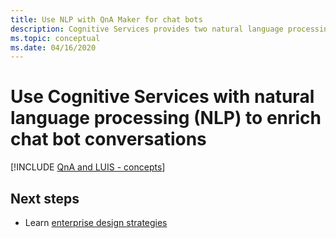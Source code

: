```yaml
---
title: Use NLP with QnA Maker for chat bots
description: Cognitive Services provides two natural language processing services, Language Understanding and QnA Maker, each with a different purpose. Understand when to use each service and how they compliment each other.
ms.topic: conceptual
ms.date: 04/16/2020
---
```


# Use Cognitive Services with natural language processing (NLP) to enrich chat bot conversations

[!INCLUDE [QnA and LUIS - concepts](../includes/luis-qnamaker-shared-concept.md)]

## Next steps

* Learn [enterprise design strategies](luis-concept-enterprise.md)
